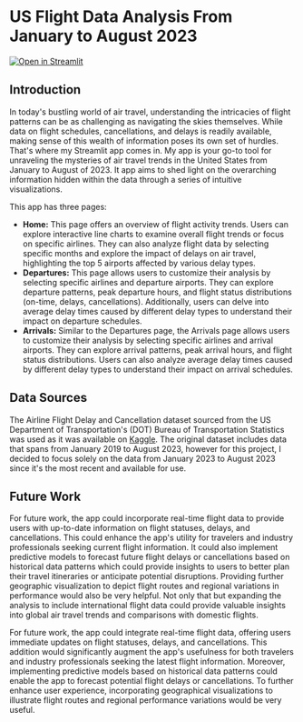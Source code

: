 # US Flight Data Analysis From January to August 2023
[![Open in Streamlit](https://static.streamlit.io/badges/streamlit_badge_black_white.svg)](https://us-flight-delay-analysis-twjtaq58hmjcuh6aptdaxc.streamlit.app/)

## Introduction
In today's bustling world of air travel, understanding the intricacies of flight patterns can be as challenging as navigating the skies themselves. While data on flight schedules, cancellations, and delays is readily available, making sense of this wealth of information poses its own set of hurdles. That's where my Streamlit app comes in. My app is your go-to tool for unraveling the mysteries of air travel trends in the United States from January to August of 2023. It app aims to shed light on the overarching information hidden within the data through a series of intuitive visualizations.

This app has three pages:
* **Home:** This page offers an overview of flight activity trends. Users can explore interactive line charts to examine overall flight trends or focus on specific airlines. They can also analyze flight data by selecting specific months and explore the impact of delays on air travel, highlighting the top 5 airports affected by various delay types.
* **Departures:** This page allows users to customize their analysis by selecting specific airlines and departure airports. They can explore departure patterns, peak departure hours, and flight status distributions (on-time, delays, cancellations). Additionally, users can delve into average delay times caused by different delay types to understand their impact on departure schedules.
* **Arrivals:** Similar to the Departures page, the Arrivals page allows users to customize their analysis by selecting specific airlines and arrival airports. They can explore arrival patterns, peak arrival hours, and flight status distributions. Users can also analyze average delay times caused by different delay types to understand their impact on arrival schedules.

     
## Data Sources
The Airline Flight Delay and Cancellation dataset sourced from the US Department of Transportation's (DOT) Bureau of Transportation Statistics was used as it was available on [Kaggle](https://www.kaggle.com/datasets/patrickzel/flight-delay-and-cancellation-dataset-2019-2023/data). The original dataset includes data that spans from January 2019 to August 2023, however for this project, I decided to focus solely on the data from January 2023 to August 2023 since it's the most recent and available for use. 


## Future Work
For future work, the app could incorporate real-time flight data to provide users with up-to-date information on flight statuses, delays, and cancellations. This could enhance the app's utility for travelers and industry professionals seeking current flight information. It could also implement predictive models to forecast future flight delays or cancellations based on historical data patterns which could provide insights to users to better plan their travel itineraries or anticipate potential disruptions. Providing further geographic visualization to depict flight routes and regional variations in performance would also be very helpful. Not only that but expanding the analysis to include international flight data could provide valuable insights into global air travel trends and comparisons with domestic flights. 


For future work, the app could integrate real-time flight data, offering users immediate updates on flight statuses, delays, and cancellations. This addition would significantly augment the app's usefulness for both travelers and industry professionals seeking the latest flight information. Moreover, implementing predictive models based on historical data patterns could enable the app to forecast potential flight delays or cancellations. To further enhance user experience, incorporating geographical visualizations to illustrate flight routes and regional performance variations would be very useful. 
